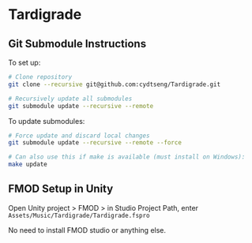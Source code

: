 # Tardigrade

## Git Submodule Instructions

To set up:

```bash
# Clone repository
git clone --recursive git@github.com:cydtseng/Tardigrade.git

# Recursively update all submodules
git submodule update --recursive --remote
```

To update submodules:

```bash
# Force update and discard local changes
git submodule update --recursive --remote --force

# Can also use this if make is available (must install on Windows):
make update
```

## FMOD Setup in Unity
Open Unity project > FMOD > in Studio Project Path, enter `Assets/Music/Tardigrade/Tardigrade.fspro`

No need to install FMOD studio or anything else.